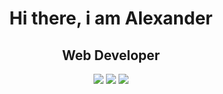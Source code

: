 <div id="header" align="center">
  <h1>Hi there, i am Alexander </h1>
  <h2> Web Developer</h2>
  <a href="https://t.me/Sandulyakaa" target="_blank" alt="telegram"><img src="https://img.shields.io/badge/-Telegram-090909?style=for-the-badge&logo=telegram&logoColor=27A0D9"></a>
   <a href="https://www.codewars.com/users/AleksandrSanduliak" target="_blank" alt="codewars"><img src="https://img.shields.io/badge/Codewars-B1361E?style=for-the-badge&logo=Codewars&logoColor=white"></a>
   <a href="vk.com/id523550064" target="_blank" alt="VK"><img src="https://img.shields.io/badge/вконтакте-%232E87FB.svg?&style=for-the-badge&logo=vk&logoColor=white"></a>
</div>
